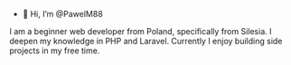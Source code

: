 - 👋 Hi, I’m @PawelM88

I am a beginner web developer from Poland, specifically from Silesia. I deepen my knowledge in PHP and Laravel. Currently I enjoy building side projects in my free time.
